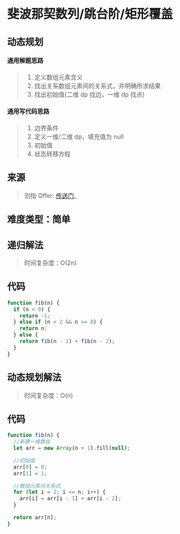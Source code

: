 # 斐波那契数列/跳台阶/矩形覆盖

## 动态规划

#### 通用解题思路

> 1. 定义数组元素含义
> 2. 找出关系数组元素间的关系式，并明确所求结果
> 3. 找出初始值(二维 dp 找边，一维 dp 找点)

#### 通用写代码思路

> 1. 边界条件
> 2. 定义一维/二维 dp，填充值为 null
> 3. 初始值
> 4. 状态转移方程

## 来源

> 剑指 Offer: [传送门](https://leetcode-cn.com/problems/fei-bo-na-qi-shu-lie-lcof/)\_

## 难度类型：简单

## 递归解法

> 时间复杂度：O(2n)

## 代码

```js
function fib(n) {
  if (n < 0) {
    return -1;
  } else if (n < 2 && n >= 0) {
    return n;
  } else {
    return fib(n - 1) + fib(n - 2);
  }
}
```

## 动态规划解法

> 时间复杂度：O(n)

## 代码

```js
function fib(n) {
  //新建一维数组
  let arr = new Array(n + 1).fill(null);

  //初始值
  arr[0] = 0;
  arr[1] = 1;

  //数组元素间关系式
  for (let i = 2; i <= n; i++) {
    arr[i] = arr[i - 1] + arr[i - 2];
  }

  return arr[n];
}
```
